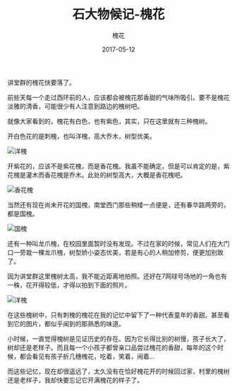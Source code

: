 ﻿---
layout: post
title: '石大物候记-槐花'
subtitle: '槐花'
date: 2017-05-12
categories: 石大物候记
cover: 'http://githubpics.oss-cn-beijing.aliyuncs.com/blogpics/upc-huaihua-01.jpg'
tags: 石大物候记 槐花
---

讲堂群的槐花快要落了。

前些天每一个走过西环前的人，应该都会被槐花那香甜的气味所吸引。要不是槐花淡雅的清香，可能很少有人注意到路边的槐树吧。

就像大家看到的，槐花有白色，也有紫色，其实，只在这里就有三种槐树。

开白色花的是刺槐，也叫洋槐，高大乔木，树型优美。

![洋槐][1]

开紫花的，应该不是紫花槐，而是香花槐。我虽不能确定，但是可以肯定的是，紫花槐是灌木而香花槐是乔木。此处的树型高大，大概是香花槐吧。

![香花槐][2]

当然还有现在尚未开花的国槐，南堂西门那些稍矮一点便是，还有春华路两旁的，都是国槐。

![国槐][3]

还有一种叫龙爪槐，在校园里面暂时没有发现。不过在家的时候，常见人们在大门口一旁栽一棵龙爪槐，树型娇小姿态优美，若是有心的人稍加修剪，便更加别致了。

因为讲堂群这里槐树太高，我不能近距离地拍照。还好在7网球号场地的一角也有一株，花开得较低，才得以拍到下面的照片。

![洋槐][4]

在这些槐树中，只有刺槐的槐花在我的记忆中留下了一种代表童年的香甜。甚至看到它的图片，都似乎闻到的那熟悉的味道。

小时候，一直觉得槐树是见证历史的存在。因为它长得比别的树慢，孩子长大了，树却还是老样子。而且每一个小孩子都曾亲口品尝过槐花的香甜，每年的这个时候，都会看见有孩子折几穗槐花，吃着，笑着，闹着…

而这些记忆，现在却很遥远了，太久没有在恰好槐花开的时候回过家，村里的槐树还是老样子，我却快要忘记它开满槐花的样子了。


  [1]: http://githubpics.oss-cn-beijing.aliyuncs.com/blogpics/upc-huaihua-02.jpg
  [2]: http://githubpics.oss-cn-beijing.aliyuncs.com/blogpics/upc-huaihua-03.jpg
  [3]: http://githubpics.oss-cn-beijing.aliyuncs.com/blogpics/upc-huaihua-04.jpg
  [4]: http://githubpics.oss-cn-beijing.aliyuncs.com/blogpics/upc-huaihua-05.jpg